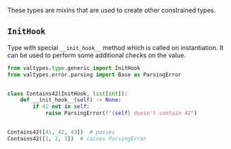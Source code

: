 These types are mixins that are used to create other constrained types.

## `InitHook`

Type with special `__init_hook__` method which is called on instantiation. It can be used to perform some additional checks on the value.

```python
from valtypes.type.generic import InitHook
from valtypes.error.parsing import Base as ParsingError


class Contains42(InitHook, list[int]):
    def __init_hook__(self) -> None:
        if 42 not in self:
            raise ParsingError(f"{self} doesn't contain 42")


Contains42([41, 42, 43])  # passes
Contains42([1, 2, 3])  # raises ParsingError
```
